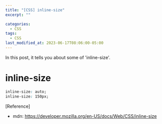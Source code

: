 ```yaml
---
title: "[CSS] inline-size"
excerpt: ""

categories:
  - CSS
tags:
  - CSS
last_modified_at: 2023-06-17T08:06:00-05:00
---
```


In this post, it tells you about some of 'inline-size'.

# inline-size

```css
inline-size: auto;
inline-size: 150px;
```

[Reference]

- mdn: <https://developer.mozilla.org/en-US/docs/Web/CSS/inline-size>
